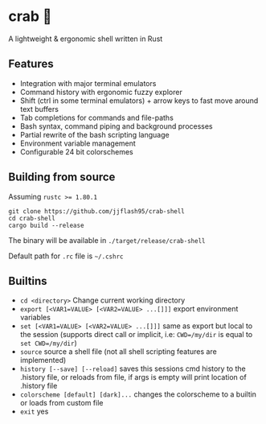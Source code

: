 # crab 🦀

A lightweight & ergonomic shell written in Rust

## Features

- Integration with major terminal emulators
- Command history with ergonomic fuzzy explorer
- Shift (ctrl in some terminal emulators) + arrow keys to fast move around text buffers
- Tab completions for commands and file-paths
- Bash syntax, command piping and background processes
- Partial rewrite of the bash scripting language
- Environment variable management
- Configurable 24 bit colorschemes

## Building from source

Assuming `rustc >= 1.80.1`
```
git clone https://github.com/jjflash95/crab-shell
cd crab-shell
cargo build --release
```

The binary will be available in `./target/release/crab-shell`

Default path for `.rc` file is `~/.cshrc`

## Builtins
 - `cd <directory>` Change current working directory
 - `export [<VAR1=VALUE> [<VAR2=VALUE> ...[]]]` export environment variables
 - `set [<VAR1=VALUE> [<VAR2=VALUE> ...[]]]` same as export but local to the session (supports direct call or implicit, i.e: `CWD=/my/dir` is equal to `set CWD=/my/dir`)
 - `source` source a shell file (not all shell scripting features are implemented)
 - `history [--save] [--reload]` saves this sessions cmd history to the .history file, or reloads from file, if args is empty will print location of .history file
 - `colorscheme [default] [dark]...` changes the colorscheme to a builtin or loads from custom file
 - `exit` yes


